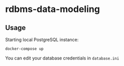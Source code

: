 # rdbms-data-modeling

## Usage

Starting local PostgreSQL instance:
```
docker-compose up
```

You can edit your database credentials in `database.ini`